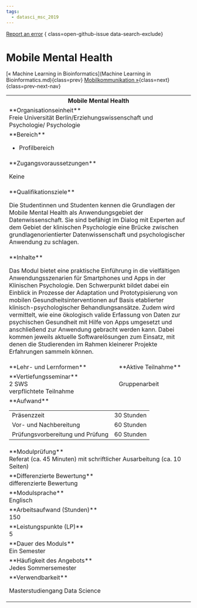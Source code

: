 ```yaml
---
tags:
  - datasci_msc_2019
---
```

[Report an error](https://github.com/SGSSGene/FUB-SUP/issues/new?title=Error%20in%20%22Mobile%20Mental%20Health%22&body=There%20seems%20to%20be%20an%20error%20in%20module%20%22Mobile%20Mental%20Health%22%2E%0A%0A%3CDescribe%20here%20a%20slightly%20more%20detailed%20description%20of%20what%20is%20wrong%3E&labels=bug)
{ class=open-github-issue data-search-exclude}

# Mobile Mental Health

[« Machine Learning in Bioinformatics](Machine Learning in Bioinformatics.md){class=prev}
[Mobilkommunikation »](Mobilkommunikation.md){class=next}
{class=prev-next-nav}

<table markdown id="moduledesc">
<tr markdown class="moduledesc_head"><th colspan="2">Mobile Mental Health </th></tr>
<tr markdown><td colspan="2">**Organisationseinheit**   <br>Freie Universität Berlin/Erziehungswissenschaft und Psychologie/ Psychologie</td></tr>

<tr markdown><td colspan="2">**Bereich**<br>


- Profilbereich

</td></tr>

<tr markdown><td colspan="2">**Zugangsvoraussetzungen** <br>

Keine


</td></tr>
<tr markdown><td colspan="2">**Qualifikationsziele**    <br>

Die Studentinnen und Studenten kennen die Grundlagen der Mobile Mental
Health als Anwendungsgebiet der Datenwissenschaft. Sie sind befähigt im
Dialog mit Experten auf dem Gebiet der klinischen Psychologie eine Brücke
zwischen grundlagenorientierter Datenwissenschaft und psychologischer
Anwendung zu schlagen.


</td></tr>
<tr markdown><td colspan="2">**Inhalte**                <br>

Das Modul bietet eine praktische Einführung in die vielfältigen
Anwendungsszenarien für Smartphones und Apps in der Klinischen Psychologie.
Den Schwerpunkt bildet dabei ein Einblick in Prozesse der Adaptation und
Prototypisierung von mobilen Gesundheitsinterventionen auf Basis etablierter
klinisch-psychologischer Behandlungsansätze. Zudem wird vermittelt, wie eine
ökologisch valide Erfassung von Daten zur psychischen Gesundheit mit Hilfe
von Apps umgesetzt und anschließend zur Anwendung gebracht werden kann.
Dabei kommen jeweils aktuelle Softwarelösungen zum Einsatz, mit denen die
Studierenden im Rahmen kleinerer Projekte Erfahrungen sammeln können.


</td></tr>

<tr markdown><td>**Lehr- und Lernformen**</td><td>**Aktive Teilnahme**</td></tr>
<tr markdown><td> **Vertiefungsseminar** <br>2 SWS <br> verpflichtete Teilnahme</td><td>

Gruppenarbeit
</td></tr>
<tr markdown><td colspan="2">**Aufwand**                <br>
<table class="aufwand_table">
<tr><td>Präsenzzeit</td><td>30 Stunden</td></tr>
<tr><td>Vor- und Nachbereitung</td><td>60 Stunden</td></tr>
<tr><td>Prüfungsvorbereitung und Prüfung</td><td>60 Stunden</td></tr>
</table>

</td></tr>
<tr markdown><td colspan="2">**Modulprüfung**             <br>Referat (ca. 45 Minuten) mit schriftlicher Ausarbeitung (ca. 10 Seiten)


</td></tr>
<tr markdown><td colspan="2">**Differenzierte Bewertung** <br>differenzierte Bewertung

</td></tr>
<tr markdown><td colspan="2">**Modulsprache**             <br>Englisch</td></tr>
<tr markdown><td colspan="2">**Arbeitsaufwand (Stunden)** <br>150</td></tr>
<tr markdown><td colspan="2">**Leistungspunkte (LP)**     <br>5</td></tr>
<tr markdown><td colspan="2">**Dauer des Moduls**         <br>Ein Semester</td></tr>
<tr markdown><td colspan="2">**Häufigkeit des Angebots**  <br>Jedes Sommersemester</td></tr>
<tr markdown><td colspan="2">**Verwendbarkeit**           <br>

Masterstudiengang Data Science


</td></tr>

</table>
